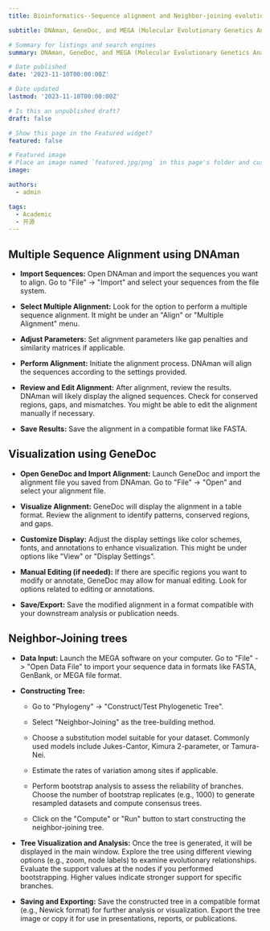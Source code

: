 ```yaml
---
title: Bioinformatics--Sequence alignment and Neighbor-joining evolutionary trees

subtitle: DNAman, GeneDoc, and MEGA (Molecular Evolutionary Genetics Analysis) are commonly used bioinformatics software tools. DNAman directly performs multiple sequence alignments, while GeneDoc helps visualize and refine existing alignments, and then uses MEGA to create Neighbor-Joining evolutionary trees.

# Summary for listings and search engines
summary: DNAman, GeneDoc, and MEGA (Molecular Evolutionary Genetics Analysis) are commonly used bioinformatics software tools. DNAman directly performs multiple sequence alignments, while GeneDoc helps visualize and refine existing alignments, and then uses MEGA to create Neighbor-Joining evolutionary trees.

# Date published
date: '2023-11-10T00:00:00Z'

# Date updated
lastmod: '2023-11-10T00:00:00Z'

# Is this an unpublished draft?
draft: false

# Show this page in the Featured widget?
featured: false

# Featured image
# Place an image named `featured.jpg/png` in this page's folder and customize its options here.
image:

authors:
  - admin

tags:
  - Academic
  - 开源
---
```

## Multiple Sequence Alignment using DNAman

- **Import Sequences:** Open DNAman and import the sequences you want to align. Go to "File" -> "Import" and select your sequences from the file system.
  
- **Select Multiple Alignment:** Look for the option to perform a multiple sequence alignment. It might be under an "Align" or "Multiple Alignment" menu.

- **Adjust Parameters:** Set alignment parameters like gap penalties and similarity matrices if applicable.

- **Perform Alignment:** Initiate the alignment process. DNAman will align the sequences according to the settings provided.

- **Review and Edit Alignment:** After alignment, review the results. DNAman will likely display the aligned sequences. Check for conserved regions, gaps, and mismatches. You might be able to edit the alignment manually if necessary.
  
- **Save Results:** Save the alignment in a compatible format like FASTA.
  
## Visualization using GeneDoc

- **Open GeneDoc and Import Alignment:** Launch GeneDoc and import the alignment file you saved from DNAman. Go to "File" -> "Open" and select your alignment file.
  
- **Visualize Alignment:** GeneDoc will display the alignment in a table format. Review the alignment to identify patterns, conserved regions, and gaps.

- **Customize Display:** Adjust the display settings like color schemes, fonts, and annotations to enhance visualization. This might be under options like "View" or "Display Settings".

- **Manual Editing (if needed):** If there are specific regions you want to modify or annotate, GeneDoc may allow for manual editing. Look for options related to editing or annotations.

 - **Save/Export:** Save the modified alignment in a format compatible with your downstream analysis or publication needs.

## Neighbor-Joining trees

- **Data Input:** Launch the MEGA software on your computer. Go to "File" -> "Open Data File" to import your sequence data in formats like FASTA, GenBank, or MEGA file format.
  
- **Constructing Tree:**
  
   * Go to "Phylogeny" -> "Construct/Test Phylogenetic Tree".
     
   * Select "Neighbor-Joining" as the tree-building method.
     
   * Choose a substitution model suitable for your dataset. Commonly used models include Jukes-Cantor, Kimura 2-parameter, or Tamura-Nei.
     
   * Estimate the rates of variation among sites if applicable.
   
   * Perform bootstrap analysis to assess the reliability of branches. Choose the number of bootstrap replicates (e.g., 1000) to generate resampled datasets and compute consensus trees.
   
   * Click on the "Compute" or "Run" button to start constructing the neighbor-joining tree.

- **Tree Visualization and Analysis:** Once the tree is generated, it will be displayed in the main window. Explore the tree using different viewing options (e.g., zoom, node labels) to examine evolutionary relationships. Evaluate the support values at the nodes if you performed bootstrapping. Higher values indicate stronger support for specific branches.

- **Saving and Exporting:** Save the constructed tree in a compatible format (e.g., Newick format) for further analysis or visualization. Export the tree image or copy it for use in presentations, reports, or publications.
 

